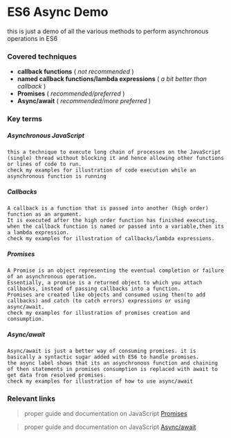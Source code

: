 # ES6 Async Demo

this is just a demo of all the various methods to perform asynchronous operations in ES6

### Covered techniques

- **callback functions** ( _not recommended_ )
- **named callback functions/lambda expressions** ( _a bit better than callback_ )
- **Promises** ( _recommended/preferred_ )
- **Async/await** ( _recommended/more preferred_ )

### Key terms

##### Asynchronous JavaScript

    this a technique to execute long chain of processes on the JavaScript (single) thread without blocking it and hence allowing other functions or lines of code to run.
    check my examples for illustration of code execution while an asynchronous function is running

##### Callbacks

    A callback is a function that is passed into another (high order) function as an argument.
    It is executed after the high order function has finished executing.
    when the callback function is named or passed into a variable,then its a lambda expression.
    check my examples for illustration of callbacks/lambda expressions.

##### Promises

    A Promise is an object representing the eventual completion or failure of an asynchronous operation.
    Essentially, a promise is a returned object to which you attach callbacks, instead of passing callbacks into a function.
    Promises are created like objects and consumed using then(to add callbacks) and catch (to catch errors) expressions or using async/await.
    check my examples for illustration of promises creation and consumption.

##### Async/await

    Async/await is just a better way of consuming promises. it is basically a syntactic sugar added with ES6 to handle promises.
    the async label shows that its an asynchronous function and chaining of then statements in promises consumption is replaced with await to get data from resolved promises.
    check my examples for illustration of how to use async/await

### Relevant links

> proper guide and documentation on JavaScript [Promises](https://developer.mozilla.org/en-US/docs/Web/JavaScript/Guide/Using_promises "Mozilla promises guide")

> proper guide and documentation on JavaScript [Async/await](https://developer.mozilla.org/en-US/docs/Web/JavaScript/Reference/Statements/async_function "Mozilla async/await guide")
